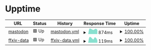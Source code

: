 # Upptime

<!--start: status pages-->
<!-- This summary is generated by Upptime (https://github.com/upptime/upptime) -->
<!-- Do not edit this manually, your changes will be overwritten -->
<!-- prettier-ignore -->
| URL | Status | History | Response Time | Uptime |
| --- | ------ | ------- | ------------- | ------ |
| <img alt="" src="https://icons.duckduckgo.com/ip3/mastodon.dlun.ch.ico" height="13"> [mastodon](https://mastodon.dlun.ch) | 🟩 Up | [mastodon.yml](https://github.com/dlunch/upptime/commits/HEAD/history/mastodon.yml) | <details><summary><img alt="Response time graph" src="./graphs/mastodon/response-time-week.png" height="20"> 874ms</summary><br><a href="https://upptime.dlunch.net/history/mastodon"><img alt="Response time 991" src="https://img.shields.io/endpoint?url=https%3A%2F%2Fraw.githubusercontent.com%2Fdlunch%2Fupptime%2FHEAD%2Fapi%2Fmastodon%2Fresponse-time.json"></a><br><a href="https://upptime.dlunch.net/history/mastodon"><img alt="24-hour response time 767" src="https://img.shields.io/endpoint?url=https%3A%2F%2Fraw.githubusercontent.com%2Fdlunch%2Fupptime%2FHEAD%2Fapi%2Fmastodon%2Fresponse-time-day.json"></a><br><a href="https://upptime.dlunch.net/history/mastodon"><img alt="7-day response time 874" src="https://img.shields.io/endpoint?url=https%3A%2F%2Fraw.githubusercontent.com%2Fdlunch%2Fupptime%2FHEAD%2Fapi%2Fmastodon%2Fresponse-time-week.json"></a><br><a href="https://upptime.dlunch.net/history/mastodon"><img alt="30-day response time 911" src="https://img.shields.io/endpoint?url=https%3A%2F%2Fraw.githubusercontent.com%2Fdlunch%2Fupptime%2FHEAD%2Fapi%2Fmastodon%2Fresponse-time-month.json"></a><br><a href="https://upptime.dlunch.net/history/mastodon"><img alt="1-year response time 1028" src="https://img.shields.io/endpoint?url=https%3A%2F%2Fraw.githubusercontent.com%2Fdlunch%2Fupptime%2FHEAD%2Fapi%2Fmastodon%2Fresponse-time-year.json"></a></details> | <details><summary><a href="https://upptime.dlunch.net/history/mastodon">100.00%</a></summary><a href="https://upptime.dlunch.net/history/mastodon"><img alt="All-time uptime 99.88%" src="https://img.shields.io/endpoint?url=https%3A%2F%2Fraw.githubusercontent.com%2Fdlunch%2Fupptime%2FHEAD%2Fapi%2Fmastodon%2Fuptime.json"></a><br><a href="https://upptime.dlunch.net/history/mastodon"><img alt="24-hour uptime 100.00%" src="https://img.shields.io/endpoint?url=https%3A%2F%2Fraw.githubusercontent.com%2Fdlunch%2Fupptime%2FHEAD%2Fapi%2Fmastodon%2Fuptime-day.json"></a><br><a href="https://upptime.dlunch.net/history/mastodon"><img alt="7-day uptime 100.00%" src="https://img.shields.io/endpoint?url=https%3A%2F%2Fraw.githubusercontent.com%2Fdlunch%2Fupptime%2FHEAD%2Fapi%2Fmastodon%2Fuptime-week.json"></a><br><a href="https://upptime.dlunch.net/history/mastodon"><img alt="30-day uptime 100.00%" src="https://img.shields.io/endpoint?url=https%3A%2F%2Fraw.githubusercontent.com%2Fdlunch%2Fupptime%2FHEAD%2Fapi%2Fmastodon%2Fuptime-month.json"></a><br><a href="https://upptime.dlunch.net/history/mastodon"><img alt="1-year uptime 99.89%" src="https://img.shields.io/endpoint?url=https%3A%2F%2Fraw.githubusercontent.com%2Fdlunch%2Fupptime%2FHEAD%2Fapi%2Fmastodon%2Fuptime-year.json"></a></details>
| <img alt="" src="https://icons.duckduckgo.com/ip3/ffxiv-data.dlunch.net.ico" height="13"> [ffxiv-data](https://ffxiv-data.dlunch.net/parsed/ex/kor_700/classjob) | 🟩 Up | [ffxiv-data.yml](https://github.com/dlunch/upptime/commits/HEAD/history/ffxiv-data.yml) | <details><summary><img alt="Response time graph" src="./graphs/ffxiv-data/response-time-week.png" height="20"> 119ms</summary><br><a href="https://upptime.dlunch.net/history/ffxiv-data"><img alt="Response time 146" src="https://img.shields.io/endpoint?url=https%3A%2F%2Fraw.githubusercontent.com%2Fdlunch%2Fupptime%2FHEAD%2Fapi%2Fffxiv-data%2Fresponse-time.json"></a><br><a href="https://upptime.dlunch.net/history/ffxiv-data"><img alt="24-hour response time 87" src="https://img.shields.io/endpoint?url=https%3A%2F%2Fraw.githubusercontent.com%2Fdlunch%2Fupptime%2FHEAD%2Fapi%2Fffxiv-data%2Fresponse-time-day.json"></a><br><a href="https://upptime.dlunch.net/history/ffxiv-data"><img alt="7-day response time 119" src="https://img.shields.io/endpoint?url=https%3A%2F%2Fraw.githubusercontent.com%2Fdlunch%2Fupptime%2FHEAD%2Fapi%2Fffxiv-data%2Fresponse-time-week.json"></a><br><a href="https://upptime.dlunch.net/history/ffxiv-data"><img alt="30-day response time 127" src="https://img.shields.io/endpoint?url=https%3A%2F%2Fraw.githubusercontent.com%2Fdlunch%2Fupptime%2FHEAD%2Fapi%2Fffxiv-data%2Fresponse-time-month.json"></a><br><a href="https://upptime.dlunch.net/history/ffxiv-data"><img alt="1-year response time 146" src="https://img.shields.io/endpoint?url=https%3A%2F%2Fraw.githubusercontent.com%2Fdlunch%2Fupptime%2FHEAD%2Fapi%2Fffxiv-data%2Fresponse-time-year.json"></a></details> | <details><summary><a href="https://upptime.dlunch.net/history/ffxiv-data">100.00%</a></summary><a href="https://upptime.dlunch.net/history/ffxiv-data"><img alt="All-time uptime 100.00%" src="https://img.shields.io/endpoint?url=https%3A%2F%2Fraw.githubusercontent.com%2Fdlunch%2Fupptime%2FHEAD%2Fapi%2Fffxiv-data%2Fuptime.json"></a><br><a href="https://upptime.dlunch.net/history/ffxiv-data"><img alt="24-hour uptime 100.00%" src="https://img.shields.io/endpoint?url=https%3A%2F%2Fraw.githubusercontent.com%2Fdlunch%2Fupptime%2FHEAD%2Fapi%2Fffxiv-data%2Fuptime-day.json"></a><br><a href="https://upptime.dlunch.net/history/ffxiv-data"><img alt="7-day uptime 100.00%" src="https://img.shields.io/endpoint?url=https%3A%2F%2Fraw.githubusercontent.com%2Fdlunch%2Fupptime%2FHEAD%2Fapi%2Fffxiv-data%2Fuptime-week.json"></a><br><a href="https://upptime.dlunch.net/history/ffxiv-data"><img alt="30-day uptime 100.00%" src="https://img.shields.io/endpoint?url=https%3A%2F%2Fraw.githubusercontent.com%2Fdlunch%2Fupptime%2FHEAD%2Fapi%2Fffxiv-data%2Fuptime-month.json"></a><br><a href="https://upptime.dlunch.net/history/ffxiv-data"><img alt="1-year uptime 100.00%" src="https://img.shields.io/endpoint?url=https%3A%2F%2Fraw.githubusercontent.com%2Fdlunch%2Fupptime%2FHEAD%2Fapi%2Fffxiv-data%2Fuptime-year.json"></a></details>

<!--end: status pages-->
